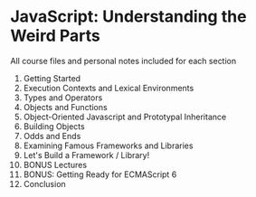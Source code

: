 # JavaScript: Understanding the Weird Parts
All course files and personal notes included for each section

1. Getting Started
2. Execution Contexts and Lexical Environments
3. Types and Operators
4. Objects and Functions
5. Object-Oriented Javascript and Prototypal Inheritance
6. Building Objects
7. Odds and Ends
8. Examining Famous Frameworks and Libraries
9. Let's Build a Framework / Library!
10. BONUS Lectures
11. BONUS: Getting Ready for ECMAScript 6
12. Conclusion
